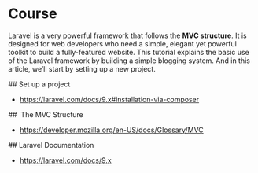 # Course

Laravel is a very powerful framework that follows the **MVC structure**. It is designed for web developers who need a simple, elegant yet powerful toolkit to build a fully-featured website. This tutorial explains the basic use of the Laravel framework by building a simple blogging system. And in this article, we’ll start by setting up a new project.

## Set up a project
- https://laravel.com/docs/9.x#installation-via-composer

##  The MVC Structure

- https://developer.mozilla.org/en-US/docs/Glossary/MVC

## Laravel Documentation

- https://laravel.com/docs/9.x
